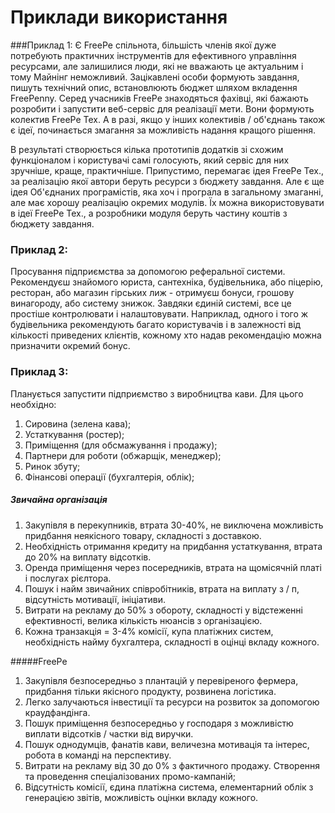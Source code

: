 # Приклади використання

###Приклад 1:
Є FreePe спільнота, більшість членів якої дуже потребують практичних інструментів для ефективного управління ресурсами, але залишилися люди, які не вважають це актуальним і тому Майнінг неможливий. Зацікавлені особи формують завдання, пишуть технічний опис, встановлюють бюджет шляхом вкладення FreePenny. Серед учасників FreePe знаходяться фахівці, які бажають розробити і запустити веб-сервіс для реалізації мети. Вони формують колектив FreePe Тех. А в разі, якщо у інших колективів / об'єднань також є ідеї, починається змагання за можливість надання кращого рішення.

В результаті створюється кілька прототипів додатків зі схожим функціоналом і користувачі самі голосують, який сервіс для них зручніше, краще, практичніше. Припустимо, перемагає ідея FreePe Тех., за реалізацію якої автори беруть ресурси з бюджету завдання. Але є ще ідея Об'єднаних програмістів, яка хоч і програла в загальному змаганні, але має хорошу реалізацію окремих модулів. Їх можна використовувати в ідеї FreePe Тех., а розробники модуля беруть частину коштів з бюджету завдання.


### Приклад 2:
Просування підприємства за допомогою реферальної системи. Рекомендуєш знайомого юриста, сантехніка, будівельника, або піцерію, ресторан, або магазин гірських лиж - отримуєш бонуси, грошову винагороду, або систему знижок. Завдяки єдиній системі, все це простіше контролювати і налаштовувати. Наприклад, одного і того ж будівельника рекомендують багато користувачів і в залежності від кількості приведених клієнтів, кожному хто надав рекомендацію можна призначити окремий бонус.


### Приклад 3:
Планується запустити підприємство з виробництва кави. Для цього необхідно:
1. Сировина (зелена кава);
2. Устаткування (ростер);
3. Приміщення (для обсмажування і продажу);
4. Партнери для роботи (обжарщік, менеджер);
5. Ринок збуту;
6. Фінансові операції (бухгалтерія, облік);


##### Звичайна організація

1. Закупівля в перекупників, втрата 30-40%, не виключена можливість придбання неякісного товару, складності з доставкою.
2. Необхідність отримання кредиту на придбання устаткування, втрата до 20% на виплату відсотків.
3. Оренда приміщення через посередників, втрата на щомісячній платі і послугах рієлтора.	
4. Пошук і найм звичайних співробітників, втрата на виплату з / п, відсутність мотивації, ініціативи.	
5. Витрати на рекламу до 50% з обороту, складності у відстеженні ефективності, велика кількість нюансів з організацією.
6. Кожна транзакція = 3-4% комісії, купа платіжних систем, необхідність найму бухгалтера, складності в оцінці вкладу кожного.	

#####FreePe
1. Закупівля безпосередньо з плантацій у перевіреного фермера, придбання тільки якісного продукту, розвинена логістика.
2. Легко залучаються інвестиції та ресурси на розвиток за допомогою краудфандінга.
3. Пошук приміщення безпосередньо у господаря з можливістю виплати відсотків / частки від виручки.
4. Пошук однодумців, фанатів кави, величезна мотивація та інтерес, робота в команді на перспективу.
5. Витрати на рекламу від 30 до 0% з фактичного продажу. Створення та проведення спеціалізованих промо-кампаній;
6. Відсутність комісії, єдина платіжна система, елементарний облік з генерацією звітів, можливість оцінки вкладу кожного.











